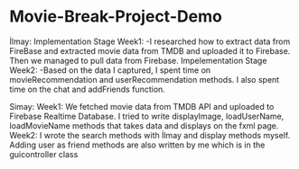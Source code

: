 # Movie-Break-Project-Demo
İlmay:
Implementation Stage Week1: 
-I researched how to extract data from FireBase and extracted movie data from TMDB and uploaded it to Firebase. Then we managed to pull data from Firebase.
Impelementation Stage Week2:
-Based on the data I captured, I spent time on movieRecommendation and userRecommendation methods. I also spent time on the chat and addFriends function.

Simay: 
Week1: We fetched movie data from TMDB API and uploaded to Firebase Realtime Database. I tried to write displayImage, loadUserName, loadMovieName methods that takes data and displays on the fxml page. 
Week2: I wrote the search methods with İlmay and display methods myself. Adding user as friend methods are also written by me which is in the guicontroller class
